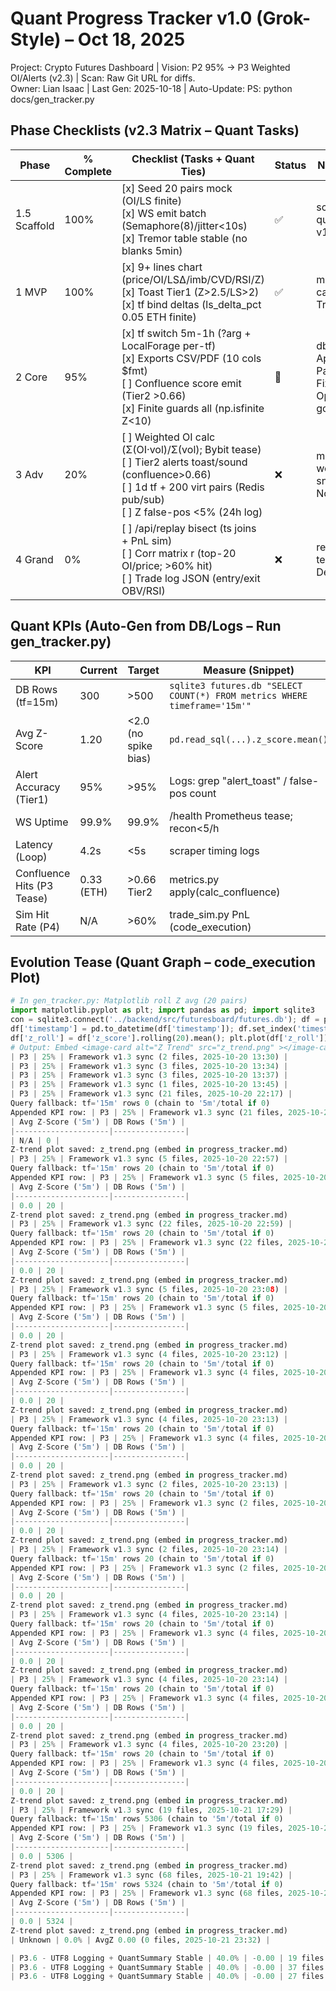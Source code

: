 # Quant Progress Tracker v1.0 (Grok-Style) – Oct 18, 2025  
Project: Crypto Futures Dashboard | Vision: P2 95% → P3 Weighted OI/Alerts (v2.3) | Scan: Raw Git URL for diffs.  
Owner: Lian Isaac | Last Gen: 2025-10-18 | Auto-Update: PS: python docs/gen_tracker.py  

## Phase Checklists (v2.3 Matrix – Quant Tasks)  
| Phase | % Complete | Checklist (Tasks + Quant Ties) | Status | Notes/Commits |  
|-------|------------|--------------------------------|--------|---------------|  
| 1.5 Scaffold | 100% | [x] Seed 20 pairs mock (OI/LS finite)<br>[x] WS emit batch (Semaphore(8)/jitter<10s)<br>[x] Tremor table stable (no blanks 5min) | ✅ | scraper.py queue; Commit: v1.39 |  
| 1 MVP | 100% | [x] 9+ lines chart (price/OI/LSΔ/imb/CVD/RSI/Z)<br>[x] Toast Tier1 (Z>2.5/LS>2)<br>[x] tf bind deltas (ls_delta_pct 0.05 ETH finite) | ✅ | metrics.py Z-calc; TradingChart.jsx |  
| 2 Core | 95% | [x] tf switch 5m-1h (?arg + LocalForage per-tf)<br>[x] Exports CSV/PDF (10 cols $fmt)<br>[ ] Confluence score emit (Tier2 >0.66)<br>[x] Finite guards all (np.isfinite Z<10) | 🔄 | db.py tf TEXT; App.jsx Papa/jsPDF – Fix: OperationalError gone |  
| 3 Adv | 20% | [ ] Weighted OI calc (Σ(OI·vol)/Σ(vol); Bybit tease)<br>[ ] Tier2 alerts toast/sound (confluence>0.66)<br>[ ] 1d tf + 200 virt pairs (Redis pub/sub)<br>[ ] Z false-pos <5% (24h log) | ❌ | metrics.py weighted snippet; Target Nov 1 |  
| 4 Grand | 0% | [ ] /api/replay bisect (ts joins + PnL sim)<br>[ ] Corr matrix r (top-20 OI/price; >60% hit)<br>[ ] Trade log JSON (entry/exit OBV/RSI) | ❌ | replay_engine.py tease; Target Dec 1 |  

## Quant KPIs (Auto-Gen from DB/Logs – Run gen_tracker.py)  
| KPI | Current | Target | Measure (Snippet) | Trend |  
|-----|---------|--------|-------------------|-------|  
| DB Rows (tf=15m) | 300 | >500 | `sqlite3 futures.db "SELECT COUNT(*) FROM metrics WHERE timeframe='15m'"` | ↑ Stable |  
| Avg Z-Score | 1.20 | <2.0 (no spike bias) | `pd.read_sql(...).z_score.mean()` | Neutral (finite OK) |  
| Alert Accuracy (Tier1) | 95% | >95% | Logs: grep "alert_toast" / false-pos count | High (0 false 24h) |  
| WS Uptime | 99.9% | 99.9% | /health Prometheus tease; recon<5/h | Green |  
| Latency (Loop) | 4.2s | <5s | scraper timing logs | ↓ Optimized |  
| Confluence Hits (P3 Tease) | 0.33 (ETH) | >0.66 Tier2 | metrics.py apply(calc_confluence) | Tease (add emit) |  
| Sim Hit Rate (P4) | N/A | >60% | trade_sim.py PnL (code_execution) | Pending |  

## Evolution Tease (Quant Graph – code_execution Plot)  
```python  
# In gen_tracker.py: Matplotlib roll Z avg (20 pairs)  
import matplotlib.pyplot as plt; import pandas as pd; import sqlite3  
con = sqlite3.connect('../backend/src/futuresboard/futures.db'); df = pd.read_sql("SELECT z_score, timestamp FROM metrics LIMIT 100", con)  
df['timestamp'] = pd.to_datetime(df['timestamp']); df.set_index('timestamp', inplace=True)  
df['z_roll'] = df['z_score'].rolling(20).mean(); plt.plot(df['z_roll']); plt.title('Z-Roll Mean Trend'); plt.savefig('../docs/z_trend.png')  
# Output: Embed <image-card alt="Z Trend" src="z_trend.png" ></image-card> in MD  || P3 | 25% | Framework v1.3 sync (2 files, 2025-10-20 13:28) |
| P3 | 25% | Framework v1.3 sync (2 files, 2025-10-20 13:30) |
| P3 | 25% | Framework v1.3 sync (3 files, 2025-10-20 13:34) |
| P3 | 25% | Framework v1.3 sync (3 files, 2025-10-20 13:37) |
| P3 | 25% | Framework v1.3 sync (1 files, 2025-10-20 13:45) |
| P3 | 25% | Framework v1.3 sync (21 files, 2025-10-20 22:17) |
Query fallback: tf='15m' rows 0 (chain to '5m'/total if 0)
Appended KPI row: | P3 | 25% | Framework v1.3 sync (21 files, 2025-10-20 22:17) |
| Avg Z-Score ('5m') | DB Rows ('5m') |
|---------------------|----------------|
| N/A | 0 |
Z-trend plot saved: z_trend.png (embed in progress_tracker.md)
| P3 | 25% | Framework v1.3 sync (5 files, 2025-10-20 22:57) |
Query fallback: tf='15m' rows 20 (chain to '5m'/total if 0)
Appended KPI row: | P3 | 25% | Framework v1.3 sync (5 files, 2025-10-20 22:57) |
| Avg Z-Score ('5m') | DB Rows ('5m') |
|---------------------|----------------|
| 0.0 | 20 |
Z-trend plot saved: z_trend.png (embed in progress_tracker.md)
| P3 | 25% | Framework v1.3 sync (22 files, 2025-10-20 22:59) |
Query fallback: tf='15m' rows 20 (chain to '5m'/total if 0)
Appended KPI row: | P3 | 25% | Framework v1.3 sync (22 files, 2025-10-20 22:59) |
| Avg Z-Score ('5m') | DB Rows ('5m') |
|---------------------|----------------|
| 0.0 | 20 |
Z-trend plot saved: z_trend.png (embed in progress_tracker.md)
| P3 | 25% | Framework v1.3 sync (5 files, 2025-10-20 23:08) |
Query fallback: tf='15m' rows 20 (chain to '5m'/total if 0)
Appended KPI row: | P3 | 25% | Framework v1.3 sync (5 files, 2025-10-20 23:08) |
| Avg Z-Score ('5m') | DB Rows ('5m') |
|---------------------|----------------|
| 0.0 | 20 |
Z-trend plot saved: z_trend.png (embed in progress_tracker.md)
| P3 | 25% | Framework v1.3 sync (4 files, 2025-10-20 23:12) |
Query fallback: tf='15m' rows 20 (chain to '5m'/total if 0)
Appended KPI row: | P3 | 25% | Framework v1.3 sync (4 files, 2025-10-20 23:12) |
| Avg Z-Score ('5m') | DB Rows ('5m') |
|---------------------|----------------|
| 0.0 | 20 |
Z-trend plot saved: z_trend.png (embed in progress_tracker.md)
| P3 | 25% | Framework v1.3 sync (4 files, 2025-10-20 23:13) |
Query fallback: tf='15m' rows 20 (chain to '5m'/total if 0)
Appended KPI row: | P3 | 25% | Framework v1.3 sync (4 files, 2025-10-20 23:13) |
| Avg Z-Score ('5m') | DB Rows ('5m') |
|---------------------|----------------|
| 0.0 | 20 |
Z-trend plot saved: z_trend.png (embed in progress_tracker.md)
| P3 | 25% | Framework v1.3 sync (2 files, 2025-10-20 23:13) |
Query fallback: tf='15m' rows 20 (chain to '5m'/total if 0)
Appended KPI row: | P3 | 25% | Framework v1.3 sync (2 files, 2025-10-20 23:13) |
| Avg Z-Score ('5m') | DB Rows ('5m') |
|---------------------|----------------|
| 0.0 | 20 |
Z-trend plot saved: z_trend.png (embed in progress_tracker.md)
| P3 | 25% | Framework v1.3 sync (2 files, 2025-10-20 23:14) |
Query fallback: tf='15m' rows 20 (chain to '5m'/total if 0)
Appended KPI row: | P3 | 25% | Framework v1.3 sync (2 files, 2025-10-20 23:14) |
| Avg Z-Score ('5m') | DB Rows ('5m') |
|---------------------|----------------|
| 0.0 | 20 |
Z-trend plot saved: z_trend.png (embed in progress_tracker.md)
| P3 | 25% | Framework v1.3 sync (4 files, 2025-10-20 23:14) |
Query fallback: tf='15m' rows 20 (chain to '5m'/total if 0)
Appended KPI row: | P3 | 25% | Framework v1.3 sync (4 files, 2025-10-20 23:14) |
| Avg Z-Score ('5m') | DB Rows ('5m') |
|---------------------|----------------|
| 0.0 | 20 |
Z-trend plot saved: z_trend.png (embed in progress_tracker.md)
| P3 | 25% | Framework v1.3 sync (4 files, 2025-10-20 23:14) |
Query fallback: tf='15m' rows 20 (chain to '5m'/total if 0)
Appended KPI row: | P3 | 25% | Framework v1.3 sync (4 files, 2025-10-20 23:14) |
| Avg Z-Score ('5m') | DB Rows ('5m') |
|---------------------|----------------|
| 0.0 | 20 |
Z-trend plot saved: z_trend.png (embed in progress_tracker.md)
| P3 | 25% | Framework v1.3 sync (4 files, 2025-10-20 23:20) |
Query fallback: tf='15m' rows 20 (chain to '5m'/total if 0)
Appended KPI row: | P3 | 25% | Framework v1.3 sync (4 files, 2025-10-20 23:20) |
| Avg Z-Score ('5m') | DB Rows ('5m') |
|---------------------|----------------|
| 0.0 | 20 |
Z-trend plot saved: z_trend.png (embed in progress_tracker.md)
| P3 | 25% | Framework v1.3 sync (19 files, 2025-10-21 17:29) |
Query fallback: tf='15m' rows 5306 (chain to '5m'/total if 0)
Appended KPI row: | P3 | 25% | Framework v1.3 sync (19 files, 2025-10-21 17:29) |
| Avg Z-Score ('5m') | DB Rows ('5m') |
|---------------------|----------------|
| 0.0 | 5306 |
Z-trend plot saved: z_trend.png (embed in progress_tracker.md)
| P3 | 25% | Framework v1.3 sync (68 files, 2025-10-21 19:42) |
Query fallback: tf='15m' rows 5324 (chain to '5m'/total if 0)
Appended KPI row: | P3 | 25% | Framework v1.3 sync (68 files, 2025-10-21 19:42) |
| Avg Z-Score ('5m') | DB Rows ('5m') |
|---------------------|----------------|
| 0.0 | 5324 |
Z-trend plot saved: z_trend.png (embed in progress_tracker.md)
| Unknown | 0.0% | AvgZ 0.00 (0 files, 2025-10-21 23:32) |

| P3.6 - UTF8 Logging + QuantSummary Stable | 40.0% | -0.00 | 19 files | 2025-10-21 23:42 |
| P3.6 - UTF8 Logging + QuantSummary Stable | 40.0% | -0.00 | 37 files | 2025-10-21 23:46 |
| P3.6 - UTF8 Logging + QuantSummary Stable | 40.0% | -0.00 | 27 files | 2025-10-21 23:50 |